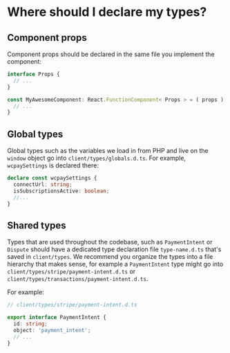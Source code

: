# Where should I declare my types?

## Component props

Component props should be declared in the same file you implement the component:

```ts
interface Props {
  // ...
}

const MyAwesomeComponent: React.FunctionComponent< Props > = ( props ) => {
  // ...
}
```

## Global types

Global types such as the variables we load in from PHP and live on the `window` object go into `client/types/globals.d.ts`.
For example, `wcpaySettings` is declared there:

```ts
declare const wcpaySettings {
  connectUrl: string;
  isSubscriptionsActive: boolean;
  //...
}
```

## Shared types

Types that are used throughout the codebase, such as `PaymentIntent` or `Dispute` should have a dedicated type declaration file `type-name.d.ts` that's saved in `client/types`.
We recommend you organize the types into a file hierarchy that makes sense, for example a `PaymentIntent` type might go into `client/types/stripe/payment-intent.d.ts` or `client/types/transactions/payment-intent.d.ts`.

For example:

```ts
// client/types/stripe/payment-intent.d.ts

export interface PaymentIntent {
  id: string;
  object: 'payment_intent';
  // ...
}
```
